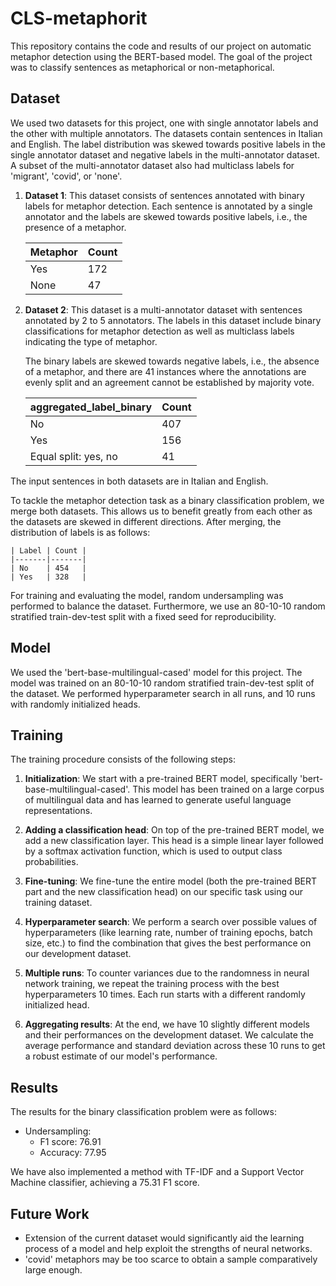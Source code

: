 # CLS-metaphorit

This repository contains the code and results of our project on automatic metaphor detection using the BERT-based model. The goal of the project was to classify sentences as metaphorical or non-metaphorical.

## Dataset

We used two datasets for this project, one with single annotator labels and the other with multiple annotators. The datasets contain sentences in Italian and English. The label distribution was skewed towards positive labels in the single annotator dataset and negative labels in the multi-annotator dataset. A subset of the multi-annotator dataset also had multiclass labels for 'migrant', 'covid', or 'none'.

1. **Dataset 1**: This dataset consists of sentences annotated with binary labels for metaphor detection. Each sentence is annotated by a single annotator and the labels are skewed towards positive labels, i.e., the presence of a metaphor.

    | Metaphor | Count |
    |----------|-------|
    | Yes      | 172   |
    | None     | 47    |


2. **Dataset 2**: This dataset is a multi-annotator dataset with sentences annotated by 2 to 5 annotators. The labels in this dataset include binary classifications for metaphor detection as well as multiclass labels indicating the type of metaphor.

    The binary labels are skewed towards negative labels, i.e., the absence of a metaphor, and there are 41 instances where the annotations are evenly split and an agreement cannot be established by majority vote.

    | aggregated_label_binary | Count |
    |-------------------------|-------|
    | No                      | 407   |
    | Yes                     | 156   |
    | Equal split: yes, no    | 41    |

The input sentences in both datasets are in Italian and English.

To tackle the metaphor detection task as a binary classification problem, we merge both datasets. This allows us to benefit greatly from each other as the datasets are skewed in different directions. After merging, the distribution of labels is as follows:

    | Label | Count |
    |-------|-------|
    | No    | 454   |
    | Yes   | 328   |

For training and evaluating the model, random undersampling was performed to balance the dataset. Furthermore, we use an 80-10-10 random stratified train-dev-test split with a fixed seed for reproducibility.

## Model

We used the 'bert-base-multilingual-cased' model for this project. The model was trained on an 80-10-10 random stratified train-dev-test split of the dataset. We performed hyperparameter search in all runs, and 10 runs with randomly initialized heads.

## Training

The training procedure consists of the following steps:

1. **Initialization**: We start with a pre-trained BERT model, specifically 'bert-base-multilingual-cased'. This model has been trained on a large corpus of multilingual data and has learned to generate useful language representations.

2. **Adding a classification head**: On top of the pre-trained BERT model, we add a new classification layer. This head is a simple linear layer followed by a softmax activation function, which is used to output class probabilities.

3. **Fine-tuning**: We fine-tune the entire model (both the pre-trained BERT part and the new classification head) on our specific task using our training dataset.

4. **Hyperparameter search**: We perform a search over possible values of hyperparameters (like learning rate, number of training epochs, batch size, etc.) to find the combination that gives the best performance on our development dataset.

5. **Multiple runs**: To counter variances due to the randomness in neural network training, we repeat the training process with the best hyperparameters 10 times. Each run starts with a different randomly initialized head.

6. **Aggregating results**: At the end, we have 10 slightly different models and their performances on the development dataset. We calculate the average performance and standard deviation across these 10 runs to get a robust estimate of our model's performance.

## Results

The results for the binary classification problem were as follows:

- Undersampling: 
  - F1 score: 76.91
  - Accuracy: 77.95

We have also implemented a method with TF-IDF and a Support Vector Machine classifier, achieving a 75.31 F1 score.

## Future Work

- Extension of the current dataset would significantly aid the learning process of a model and help exploit the strengths of neural networks.
- 'covid' metaphors may be too scarce to obtain a sample comparatively large enough.

